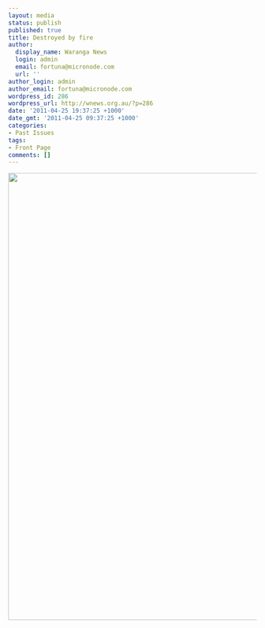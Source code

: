 ```yaml
---
layout: media
status: publish
published: true
title: Destroyed by fire
author:
  display_name: Waranga News
  login: admin
  email: fortuna@micronode.com
  url: ''
author_login: admin
author_email: fortuna@micronode.com
wordpress_id: 286
wordpress_url: http://wnews.org.au/?p=286
date: '2011-04-25 19:37:25 +1000'
date_gmt: '2011-04-25 09:37:25 +1000'
categories:
- Past Issues
tags:
- Front Page
comments: []
---
```


<a href="{{ site.url }}/images/2011/04/frontpage-20110421.pdf"><img class="alignnone size-full wp-image-285" title="Front page 21 April 2011" src="{{ site.url }}/images/2011/04/frontpage-20110421.png" alt="" width="624" height="907" /></a>
